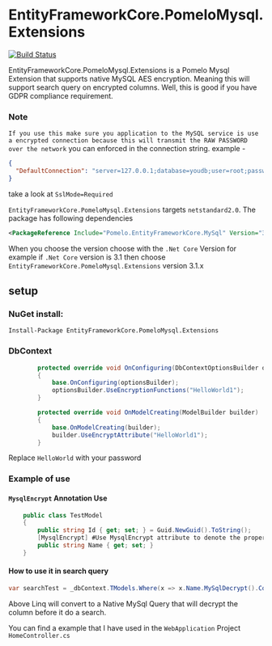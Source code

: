# EntityFrameworkCore.PomeloMysql.Extensions
[![Build Status](https://jenkins.altairsl.us/buildStatus/icon?job=Pomelo+Mysql+Encrypt%2FPublish)](https://jenkins.altairsl.us/view/Nugets/job/Pomelo%20Mysql%20Encrypt/job/Publish/)

EntityFrameworkCore.PomeloMysql.Extensions is a Pomelo Mysql Extension that supports native MySQL AES encryption. Meaning this will support search query on encrypted columns. Well, this is good if you have GDPR compliance requirement.

### Note
`If you use this make sure you application to the MySQL service is use a encrypted connection because this will transmit the RAW PASSWORD over the network` you can enforced in the connection string. example -
```json
{
  "DefaultConnection": "server=127.0.0.1;database=youdb;user=root;password=;persistsecurityinfo=True;port=3306;SslMode=Required;CharSet=utf8mb4;"
}
```
take a look at `SslMode=Required`

`EntityFrameworkCore.PomeloMysql.Extensions` targets `netstandard2.0`. The package has following dependencies

```xml
<PackageReference Include="Pomelo.EntityFrameworkCore.MySql" Version="3.1.1" />
```

When you choose the version choose with the `.Net Core` Version for example if `.Net Core` version is 3.1 then choose `EntityFrameworkCore.PomeloMysql.Extensions` version 3.1.x

## setup

### NuGet install:

`Install-Package EntityFrameworkCore.PomeloMysql.Extensions`

### DbContext

```c#
        protected override void OnConfiguring(DbContextOptionsBuilder optionsBuilder)
        {
            base.OnConfiguring(optionsBuilder);
            optionsBuilder.UseEncryptionFunctions("HelloWorld1");
        }

        protected override void OnModelCreating(ModelBuilder builder)
        {
            base.OnModelCreating(builder);
            builder.UseEncryptAttribute("HelloWorld1");
        }
```

Replace `HelloWorld` with your password

### Example of use

#### `MysqlEncrypt` Annotation Use
```c#
    public class TestModel
    {
        public string Id { get; set; } = Guid.NewGuid().ToString();
        [MysqlEncrypt] #Use MysqlEncrypt attribute to denote the property must be encrypt in database
        public string Name { get; set; }
    }
```
#### How to use it in search query
```c#
var searchTest = _dbContext.TModels.Where(x => x.Name.MySqlDecrypt().Contains("test")).ToList();
```

Above Linq will convert to a Native MySql Query that will decrypt the column before it do a search.

You can find a example that I have used in the `WebApplication` Project `HomeController.cs`
